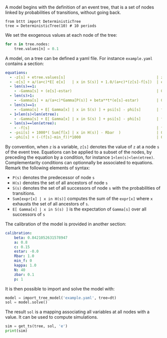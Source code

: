 A model begins with the definition of an event tree, that is a set of nodes
linked by probabilities of transitions, without going back.

```
from bttt import DeterministicTree
tree = DeterministicTree(10) # 10 periods
```

We set the exogenous values at each node of the tree:

```python
for n in tree.nodes:
    tree.values[n] = 0.1
```

A model, on a tree can be defined a yaml file. For instance `example.yaml` contains a section:

```yaml
equations:
  - -z[s] + etree.values[s]                                         | z[s]
  - -e[s] + a/(a+c)*E[ e[x]   | x in S(s)] + 1.0/(a+c)*(z[s]-f[s])  | e[s]
  - len(s)==1:
    - -Gamma[s] + (e[s]-estar)                                      | Gamma[s]
  - len(s)>1:
    - -Gamma[s] + a/(a+c)*Gamma[P(s)] + beta**t*(e[s]-estar)        | Gamma[s]
  - len(s)==1:
    - -Gamma[s] + E[ Gamma[x] | x in S(s) ] + psi[s] - phi[s]       | f[s]
  - 1<len(s)<len(etree):
    - -Gamma[s] + E[ Gamma[x] | x in S(s) ] + psi[s] - phi[s]       | f[s]
  - len(s)==len(etree):
    - -f[s]                                                         | f[s]
  - -psi[s] + 1000*( Sum[f[x] | x in H(s)] - Rbar  )                | 0 <= psi[s]
  - -phi[s] + (-(f[s]-min_f))*1000                                  | 0 <= phi[s]
```

By convention, when `z` is a variable, `z[s]` denotes the value of `z` at a node
`s` of the event tree. Equations can be applied to a subset of the nodes, by preceding
the equation by a condition, for instance `1<len(s)<len(etree)`.
Complementarity conditions can optionnally be associated to equations.
Remark the following elements of syntax:
- `P(s)` denotes the predecessor of node `s`
- `H(s)` denotes the set of all ancestors of node `s`
- `S(s)` denotes the set of all successors of node `s` with the probabilities of transitions.
- `Sum[expr[x] | x in H(s)]` computes the sum of the `expr[x]` where `x` exhausts the set of all ancestors of `s`.
- `E[ Gamma[x] | x in S(s) ]` is the expectation of `Gamma[s]` over all successors of `s`


The calibration of the model is provided in another section:

```yaml
calibration:
    beta: 0.8421052631578947
    a: 0.8
    c: 0.15
    estar: -0.0
    Rbar: 1.0
    min_f: 0
    kappa: 1.0
    N: 40
    zbar: 0.1
    p: 1
```

It is then possible to import and solve the model with:

```python
model = import_tree_model('example.yaml', tree=dt)
sol = model.solve()
```

The result `sol` is a mapping associating all variables at all nodes with a value.
It can be used to compute simulations.

```python
sim = get_ts(tree, sol, 'e')
print(sim)
```
